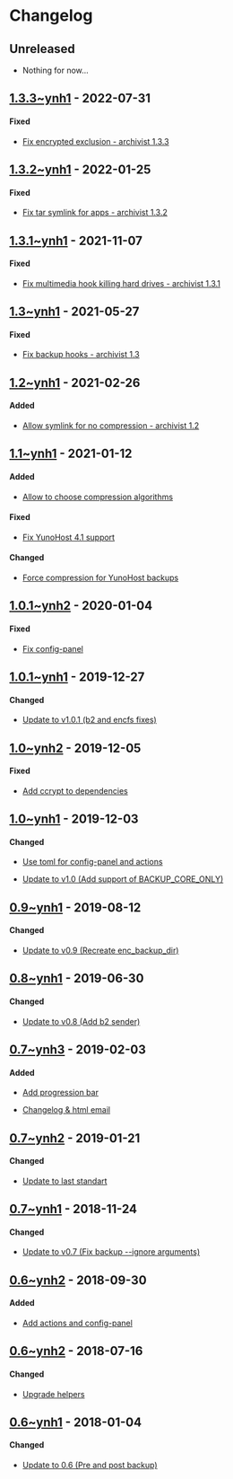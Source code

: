 Changelog
=========

## Unreleased
- Nothing for now...

## [1.3.3~ynh1]() - 2022-07-31

#### Fixed
- [ Fix encrypted exclusion - archivist 1.3.3]()

## [1.3.2~ynh1]() - 2022-01-25

#### Fixed
- [Fix tar symlink for apps - archivist 1.3.2](https://github.com/YunoHost-Apps/archivist_ynh/commit/ec15b96d819fc9c263b3d7769acde108d3c7ad83)

## [1.3.1~ynh1](https://github.com/YunoHost-Apps/archivist_ynh/commit/a9070b11e13d37908cf246804c0d331a57fea115) - 2021-11-07

#### Fixed
- [Fix multimedia hook killing hard drives - archivist 1.3.1](https://github.com/YunoHost-Apps/archivist_ynh/commit/a9070b11e13d37908cf246804c0d331a57fea115)

## [1.3~ynh1](https://github.com/YunoHost-Apps/archivist_ynh/pull/40) - 2021-05-27

#### Fixed
- [Fix backup hooks - archivist 1.3](https://github.com/YunoHost-Apps/archivist_ynh/pull/40)

## [1.2~ynh1](https://github.com/YunoHost-Apps/archivist_ynh/pull/33) - 2021-02-26

#### Added
- [Allow symlink for no compression - archivist 1.2](https://github.com/YunoHost-Apps/archivist_ynh/pull/33)


## [1.1~ynh1](https://github.com/YunoHost-Apps/archivist_ynh/pull/29) - 2021-01-12

#### Added
- [Allow to choose compression algorithms](https://github.com/YunoHost-Apps/archivist_ynh/pull/29)

#### Fixed
- [Fix YunoHost 4.1 support](https://github.com/YunoHost-Apps/archivist_ynh/pull/29)

#### Changed
- [Force compression for YunoHost backups](https://github.com/YunoHost-Apps/archivist_ynh/pull/29)


## [1.0.1~ynh2](https://github.com/YunoHost-Apps/archivist_ynh/pull/25) - 2020-01-04

#### Fixed
- [Fix config-panel](https://github.com/YunoHost-Apps/archivist_ynh/pull/25/commits/f79549b5e0ca755fcda13ed8ea6d88b4ef623352)

## [1.0.1~ynh1](https://github.com/YunoHost-Apps/archivist_ynh/pull/24) - 2019-12-27

#### Changed
* [Update to v1.0.1 (b2 and encfs fixes)](https://github.com/YunoHost-Apps/archivist_ynh/pull/24/commits/9e9c22141c5f0ac7ff23581d3a3feed7ee3b3ea9)

## [1.0~ynh2](https://github.com/YunoHost-Apps/archivist_ynh/pull/22) - 2019-12-05

#### Fixed
- [Add ccrypt to dependencies](https://github.com/YunoHost-Apps/archivist_ynh/pull/22/commits/b630fc838954169554d8153feb1c52b01d6ddf2a)

## [1.0~ynh1](https://github.com/YunoHost-Apps/archivist_ynh/pull/21) - 2019-12-03

#### Changed
- [Use toml for config-panel and actions](https://github.com/YunoHost-Apps/archivist_ynh/pull/21/commits/21b7e746095a9dccf9dda9a58cc8ec5afdd87736)
* [Update to v1.0 (Add support of BACKUP_CORE_ONLY)](https://github.com/YunoHost-Apps/archivist_ynh/pull/21/commits/9b3cfeab5b1260ce0d277f81bfd32e5326a2118d)

## [0.9~ynh1](https://github.com/YunoHost-Apps/archivist_ynh/pull/18) - 2019-08-12

#### Changed
* [Update to v0.9 (Recreate enc_backup_dir)](https://github.com/YunoHost-Apps/archivist_ynh/pull/19/commits/536e472adac15e9b6064cac5df5bf7656bc82437)

## [0.8~ynh1](https://github.com/YunoHost-Apps/archivist_ynh/pull/18) - 2019-06-30

#### Changed
* [Update to v0.8 (Add b2 sender)](https://github.com/YunoHost-Apps/archivist_ynh/pull/18/commits/3a52c10afeb129fb62779e9370bb27a052375d02)


## [0.7~ynh3](https://github.com/YunoHost-Apps/archivist_ynh/pull/16) - 2019-02-03

#### Added
- [Add progression bar](https://github.com/YunoHost-Apps/archivist_ynh/pull/16/commits/c626cb05d0f28d570f0eabbf6dbd13ca42ba58e4)
* [Changelog & html email](https://github.com/YunoHost-Apps/archivist_ynh/pull/16/commits/0b5345ba355c0ea0ebd86a1c5f076097d83c9118)


## [0.7~ynh2](https://github.com/YunoHost-Apps/archivist_ynh/pull/15) - 2019-01-21

#### Changed
- [Update to last standart](https://github.com/YunoHost-Apps/archivist_ynh/pull/15/commits/1c783c7376ed5a1013e4a88b3a4056bddb679b8c)


## [0.7~ynh1](https://github.com/YunoHost-Apps/archivist_ynh/pull/14) - 2018-11-24

#### Changed
* [Update to v0.7 (Fix backup --ignore arguments)](https://github.com/YunoHost-Apps/archivist_ynh/pull/14/commits/8c23cb555883676e80f1110b197ce821f5c66e1c)


## [0.6~ynh2](https://github.com/YunoHost-Apps/archivist_ynh/pull/13) - 2018-09-30

#### Added
* [Add actions and config-panel](https://github.com/YunoHost-Apps/archivist_ynh/pull/13/commits/ee8fd678273ca38df12b826f765544b8a00e1e39)


## [0.6~ynh2](https://github.com/YunoHost-Apps/archivist_ynh/pull/11) - 2018-07-16

#### Changed
- [Upgrade helpers](https://github.com/YunoHost-Apps/archivist_ynh/pull/11/commits/d3b202985184d475725cff72d75d79dc922926cb)


## [0.6~ynh1](https://github.com/YunoHost-Apps/archivist_ynh/pull/5) - 2018-01-04

#### Changed
* [Update to 0.6 (Pre and post backup)](https://github.com/YunoHost-Apps/archivist_ynh/pull/5/commits/11a5747a450745801acd6a47e609c054759d1224)
